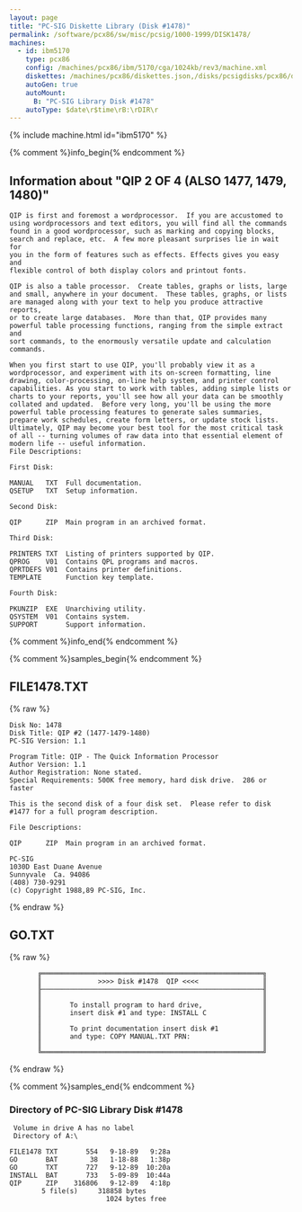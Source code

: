 ```yaml
---
layout: page
title: "PC-SIG Diskette Library (Disk #1478)"
permalink: /software/pcx86/sw/misc/pcsig/1000-1999/DISK1478/
machines:
  - id: ibm5170
    type: pcx86
    config: /machines/pcx86/ibm/5170/cga/1024kb/rev3/machine.xml
    diskettes: /machines/pcx86/diskettes.json,/disks/pcsigdisks/pcx86/diskettes.json
    autoGen: true
    autoMount:
      B: "PC-SIG Library Disk #1478"
    autoType: $date\r$time\rB:\rDIR\r
---
```


{% include machine.html id="ibm5170" %}

{% comment %}info_begin{% endcomment %}

## Information about "QIP  2 OF 4 (ALSO 1477, 1479, 1480)"

    QIP is first and foremost a wordprocessor.  If you are accustomed to
    using wordprocessors and text editors, you will find all the commands
    found in a good wordprocessor, such as marking and copying blocks,
    search and replace, etc.  A few more pleasant surprises lie in wait for
    you in the form of features such as effects. Effects gives you easy and
    flexible control of both display colors and printout fonts.
    
    QIP is also a table processor.  Create tables, graphs or lists, large
    and small, anywhere in your document.  These tables, graphs, or lists
    are managed along with your text to help you produce attractive reports,
    or to create large databases.  More than that, QIP provides many
    powerful table processing functions, ranging from the simple extract and
    sort commands, to the enormously versatile update and calculation
    commands.
    
    When you first start to use QIP, you'll probably view it as a
    wordprocessor, and experiment with its on-screen formatting, line
    drawing, color-processing, on-line help system, and printer control
    capabilities. As you start to work with tables, adding simple lists or
    charts to your reports, you'll see how all your data can be smoothly
    collated and updated.  Before very long, you'll be using the more
    powerful table processing features to generate sales summaries,
    prepare work schedules, create form letters, or update stock lists.
    Ultimately, QIP may become your best tool for the most critical task
    of all -- turning volumes of raw data into that essential element of
    modern life -- useful information.
    File Descriptions:
    
    First Disk:
    
    MANUAL   TXT  Full documentation.
    QSETUP   TXT  Setup information.
    
    Second Disk:
    
    QIP      ZIP  Main program in an archived format.
    
    Third Disk:
    
    PRINTERS TXT  Listing of printers supported by QIP.
    QPROG    V01  Contains QPL programs and macros.
    QPRTDEFS V01  Contains printer definitions.
    TEMPLATE      Function key template.
    
    Fourth Disk:
    
    PKUNZIP  EXE  Unarchiving utility.
    QSYSTEM  V01  Contains system.
    SUPPORT       Support information.
{% comment %}info_end{% endcomment %}

{% comment %}samples_begin{% endcomment %}

## FILE1478.TXT

{% raw %}
```
Disk No: 1478
Disk Title: QIP #2 (1477-1479-1480)
PC-SIG Version: 1.1

Program Title: QIP - The Quick Information Processor
Author Version: 1.1
Author Registration: None stated.
Special Requirements: 500K free memory, hard disk drive.  286 or faster

This is the second disk of a four disk set.  Please refer to disk
#1477 for a full program description.

File Descriptions:

QIP      ZIP  Main program in an archived format.

PC-SIG
1030D East Duane Avenue
Sunnyvale  Ca. 94086
(408) 730-9291
(c) Copyright 1988,89 PC-SIG, Inc.

```
{% endraw %}

## GO.TXT

{% raw %}
```
       ╔═══════════════════════════════════════════════════════╗
       ║              >>>> Disk #1478  QIP <<<<                ║
       ╟───────────────────────────────────────────────────────╢
       ║                                                       ║
       ║       To install program to hard drive,               ║
       ║       insert disk #1 and type: INSTALL C              ║
       ║                                                       ║
       ║       To print documentation insert disk #1           ║
       ║       and type: COPY MANUAL.TXT PRN:                  ║
       ║                                                       ║
       ╚═══════════════════════════════════════════════════════╝
```
{% endraw %}

{% comment %}samples_end{% endcomment %}

### Directory of PC-SIG Library Disk #1478

     Volume in drive A has no label
     Directory of A:\

    FILE1478 TXT       554   9-18-89   9:28a
    GO       BAT        38   1-18-88   1:38p
    GO       TXT       727   9-12-89  10:20a
    INSTALL  BAT       733   5-09-89  10:44a
    QIP      ZIP    316806   9-12-89   4:18p
            5 file(s)     318858 bytes
                            1024 bytes free

